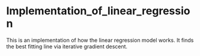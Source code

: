 # Implementation_of_linear_regression
This is an implementation of how the linear regression model works. It finds the best fitting line via iterative gradient descent.
